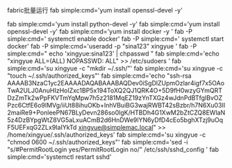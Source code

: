 fabric批量运行
fab simple:cmd='yum install openssl-devel -y'

fab simple:cmd='yum install python-devel -y'
fab simple:cmd='yum install openssl-devel -y'
fab simple:cmd='yum install docker -y '
fab -P simple:cmd=' systemctl enable docker'
fab -P simple:cmd=' systemctl start docker'
fab -P simple:cmd='useradd -p "sina123" xingyue '
fab -P simple:cmd=" echo 'xingyue:sina123' | chpasswd " 
fab simple:cmd='echo "xingyue ALL\=(ALL)   NOPASSWD: ALL" >> /etc/sudoers '
fab simple:cmd='su xingyue -c "mkdir ~/.ssh/"'
fab simple:cmd='su xingyue -c "touch ~/.ssh/authorized_keys"'
fab simple:cmd='echo "ssh-rsa AAAAB3NzaC1yc2EAAAADAQABAAABAQDev0iSgDlZUpmOzlar4igf7x5OAoTwA2ULJ0AnuHIzHoIZxc1BP5x194ToXQ2QJ1QRK4O+5D9fH0wzyGYmQRTDzZmTk2wPpFKVTmYqMpw7h5z2181MqEZ19zYnTXGz4wJdnPdBTfgIBvOZPzc6CtfE6o9IMVg/iiUt88ihuOKb+InhVBuiBG3wajRWBT42sBzbr/h7N6Xu03II2maiRe9+PonleePN67BLyDevn286so0lgK/HTBDh4G1XwM2bZtCZQ8EWlaN5z4DzBYpgWtZ8VG5aLxuACmB2d6HnDWe9lYN6yDfD4cEo5bghXTzj9uOqF5UEFxqG2ZLx9IaIYkTd xingyue@simplemac.local" >> /home/xingyue/.ssh/authorized_keys'
fab simple:cmd='su xingyue -c "chmod 0600  ~/.ssh/authorized_keys"'
fab simple:cmd='sed -i "s/#PermitRootLogin yes/PermitRootLogin no/" /etc/ssh/sshd_config '
fab simple:cmd='systemctl restart sshd'
